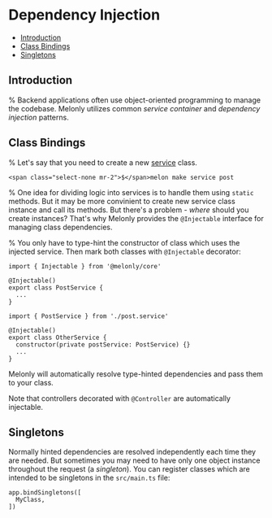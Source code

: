 <!-- omit in toc -->
# Dependency Injection

- [Introduction](#introduction)
- [Class Bindings](#class-bindings)
- [Singletons](#singletons)

## Introduction

% Backend applications often use object-oriented programming to manage the codebase. Melonly utilizes common *service container* and *dependency injection* patterns.

## Class Bindings

% Let's say that you need to create a new [service](/docs/1.x/services) class. 

```
<span class="select-none mr-2">$</span>melon make service post
```

% One idea for dividing logic into services is to handle them using `static` methods. But it may be more convinient to create new service class instance and call its methods. But there's a problem - *where* should you create instances? That's why Melonly provides the `@Injectable` interface for managing class dependencies.

% You only have to type-hint the constructor of class which uses the injected service. Then mark both classes with `@Injectable` decorator:

```
import { Injectable } from '@melonly/core'

@Injectable()
export class PostService {
  ...
}
```

```
import { PostService } from './post.service'

@Injectable()
export class OtherService {
  constructor(private postService: PostService) {}
  ...
}
```

Melonly will automatically resolve type-hinted dependencies and pass them to your class.

Note that controllers decorated with `@Controller` are automatically injectable.

## Singletons

Normally hinted dependencies are resolved independently each time they are needed. But sometimes you may need to have only one object instance throughout the request (a *singleton*). You can register classes which are intended to be singletons in the `src/main.ts` file:

```
app.bindSingletons([
  MyClass,
])
```
